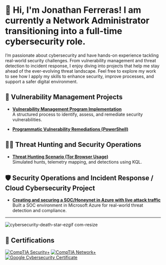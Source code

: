 # 👋 **Hi, I'm Jonathan Ferreras!** **I am currently a Network Administrator transitioning into a full-time cybersecurity role.**




I’m passionate about cybersecurity and have hands-on experience tackling real-world security challenges. From vulnerability management and threat detection to incident response, I enjoy diving into projects that help me stay ahead of the ever-evolving threat landscape.
Feel free to explore my work to see how I apply my skills to enhance security, improve processes, and support a safer digital environment.



## 🔐 Vulnerability Management Projects

- **[Vulnerability Management Program Implementation](https://github.com/00Jono/Vulnerability-Management-Program)**  
  <span>A structured process to identify, assess, and remediate security vulnerabilities.</span>

- **[Programmatic Vulnerability Remediations (PowerShell)](https://github.com/00Jono/00Jono/tree/main/STIGS)**

## 🕵️‍♂️ Threat Hunting and Security Operations

- **[Threat Hunting Scenario (Tor Browser Usage)](https://github.com/00Jono/threat-hunting-scenario-tor)**  
  Simulated hunts, telemetry mapping, and detections using KQL.



## 🛡️ Security Operations and Incident Response / Cloud Cybersecurity Project

- **[Creating and securing a SOC/Honeynet in Azure with live attack traffic](https://github.com/00Jono/Creating-and-securing-a-SOC-Honeynet-in-Azure-with-live-attack-traffic)**  
  Built a SOC environment in Microsoft Azure for real-world threat detection and compliance.


<hr/>

![cybersecurity-death-star-ezgif com-resize](https://github.com/user-attachments/assets/db67738e-1378-43e6-ae03-b998be0e0ff5)




## 📜 Certifications
[![CompTIA Security+](https://img.shields.io/badge/Certification-CompTIA%20Security%2B-red?logo=comptia&logoColor=white)](https://www.comptia.org/certifications/security)
[![CompTIA Network+](https://img.shields.io/badge/Certification-CompTIA%20Network%2B-blue?logo=comptia&logoColor=white)](https://www.comptia.org/certifications/network)
[![Google Cybersecurity Certificate](https://img.shields.io/badge/Certification-Google%20Cybersecurity-brightgreen?logo=google&logoColor=white)](https://grow.google/certificates/cybersecurity/)
